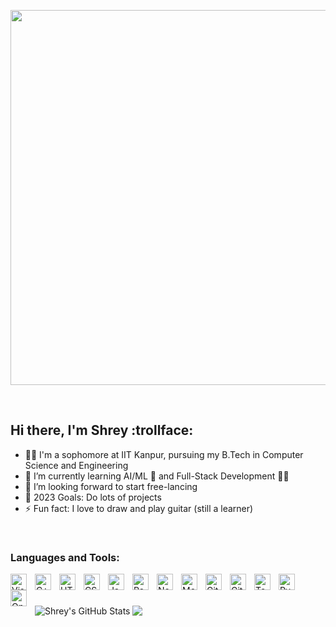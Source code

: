 <p align="center"><img src="https://64.media.tumblr.com/7b4391bbfed2af6764fec491eab08b57/3142cd28c78e9e5a-0d/s1280x1920/babb6de81f0f798f188e236702f9f96f598caa8e.gifv" width="1000" height="600" /></p>

<br>

## Hi there, I'm Shrey :trollface:

- 🧑‍🎓 I'm a sophomore at IIT Kanpur, pursuing my B.Tech in Computer Science and Engineering
- 🌱 I’m currently learning AI/ML :robot: and Full-Stack Development 👨‍💻
- 👯 I’m looking forward to start free-lancing
- 🥅 2023 Goals: Do lots of projects
- ⚡ Fun fact: I love to draw and play guitar (still a learner)

<br>

### Languages and Tools:

<img align="left" alt="Visual Studio Code" width="26px" src="https://cdn.jsdelivr.net/gh/devicons/devicon/icons/vscode/vscode-original.svg" style="padding-right:10px;" />
<img align="left" alt="C++" width="26px" src='https://cdn.jsdelivr.net/gh/devicons/devicon/icons/cplusplus/cplusplus-original.svg' style="padding-right:10px;" />
<img align="left" alt="HTML5" width="26px" src="https://cdn.jsdelivr.net/gh/devicons/devicon/icons/html5/html5-original.svg" style="padding-right:10px;" />
<img align="left" alt="CSS3" width="26px" src="https://cdn.jsdelivr.net/gh/devicons/devicon/icons/css3/css3-original.svg" style="padding-right:10px;" />
<img align="left" alt="JavaScript" width="26px" src="https://cdn.jsdelivr.net/gh/devicons/devicon/icons/javascript/javascript-original.svg" style="padding-right:10px;" />
<img align="left" alt="React" width="26px" src="https://cdn.jsdelivr.net/gh/devicons/devicon/icons/react/react-original.svg" style="padding-right:10px;" />
<img align="left" alt="Node.js" width="26px" src="https://cdn.jsdelivr.net/gh/devicons/devicon/icons/nodejs/nodejs-original.svg" style="padding-right:10px;" />
<img align="left" alt="MongoDB" width="26px" src="https://cdn.jsdelivr.net/gh/devicons/devicon/icons/mongodb/mongodb-original.svg" style="padding-right:10px;" />
<img align="left" alt="Git" width="26px" src="https://cdn.jsdelivr.net/gh/devicons/devicon/icons/git/git-original.svg" style="padding-right:10px;" />
<img align="left" alt="GitHub" width="26px" src="https://user-images.githubusercontent.com/3369400/139448065-39a229ba-4b06-434b-bc67-616e2ed80c8f.png" style="padding-right:10px;" />
<img align="left" alt="TensorFlow" width="26px" src='https://cdn.jsdelivr.net/gh/devicons/devicon/icons/tensorflow/tensorflow-original.svg' style="padding-right:10px;" />
<img align="left" alt="PyTorch" width="26px" src='https://cdn.jsdelivr.net/gh/devicons/devicon/icons/pytorch/pytorch-original.svg' style="padding-right:10px;" />
<img align="left" alt="OpenAI" width="26px" src='https://cdn.jsdelivr.net/gh/devicons/devicon/icons/openal/openal-original.svg' style="padding-right:10px;" />


<br>
<br>
<br>

<img align="left" alt="Shrey's GitHub Stats" src="https://github-readme-stats.vercel.app/api?username=ShreyB2091&show_icons=true&hide_border=false&title_color=ff652f&icon_color=FFE400&bg_color=09131B&text_color=ffffff&border_color=0c1a25" />
<img src = "https://github-readme-stats.vercel.app/api/top-langs/?username=ShreyB2091&langs_count=12&layout=compact&hide=jupyter%20notebook,html&theme=radical">
